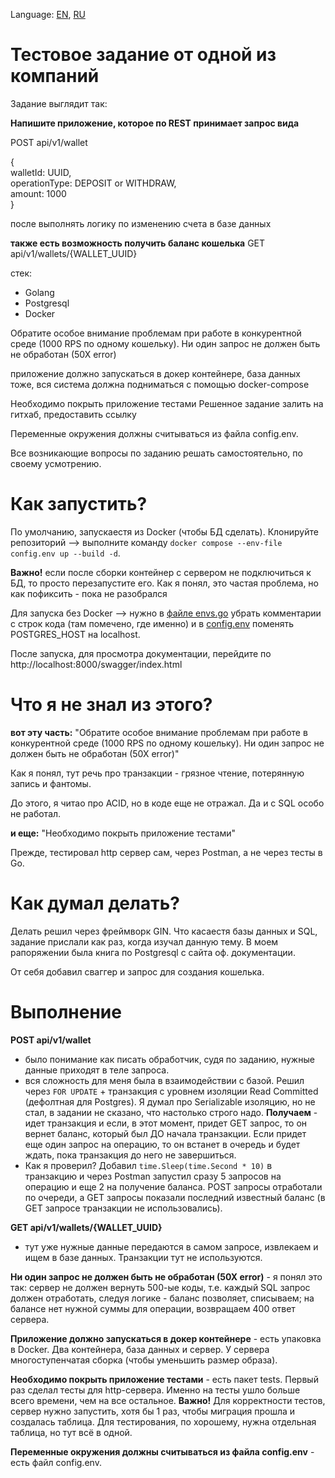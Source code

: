Language: [EN](https://github.com/EvansTrein/Wallets_TetsTask/blob/main/Readme.md), [RU](https://github.com/EvansTrein/Wallets_TetsTask/blob/main/RU.md)

# Тестовое задание от одной из компаний
Задание выглядит так:

**Напишите приложение, которое по REST принимает запрос вида**

POST api/v1/wallet

{<br>
walletId: UUID, <br>
operationType: DEPOSIT or WITHDRAW, <br>
amount: 1000 <br>
}

после выполнять логику по изменению счета в базе данных

**также есть возможность получить баланс кошелька**
GET api/v1/wallets/{WALLET_UUID}

стек:
- Golang
- Postgresql
- Docker

Обратите особое внимание проблемам при работе в конкурентной среде (1000 RPS по одному кошельку). Ни один запрос не должен быть не обработан (50Х error)

приложение должно запускаться в докер контейнере, база данных тоже, вся система должна подниматься с помощью docker-compose

Необходимо покрыть приложение тестами
Решенное задание залить на гитхаб, предоставить ссылку

Переменные окружения должны считываться из файла config.env.


Все возникающие вопросы по заданию решать самостоятельно, по своему усмотрению.


# Как запустить? 
По умолчанию, запускаестя из Docker (чтобы БД сделать). Клонируйте репозиторий --> выполните команду `docker compose --env-file config.env up --build -d`. 

**Важно!** если после сборки контейнер с сервером не подключиться к БД, то просто перезапустите его. Как я понял, это частая проблема, но как пофиксить - пока не разобрался

Для запуска без Docker -->  нужно в <u>файле envs.go</u> убрать комментарии с строк кода (там помечено, где именно) и в <u>config.env</u> поменять POSTGRES_HOST на localhost.

После запуска, для просмотра документации, перейдите по http://localhost:8000/swagger/index.html


# Что я не знал из этого?
**вот эту часть:** "Обратите особое внимание проблемам при работе в конкурентной среде (1000 RPS по одному кошельку). Ни один запрос не должен быть не обработан (50Х error)"

Как я понял, тут речь про транзакции - грязное чтение, потерянную запись и фантомы.

До этого, я читао про ACID, но в коде еще не отражал. Да и с SQL особо не работал. 

**и еще:** "Необходимо покрыть приложение тестами"

Прежде, тестировал http сервер сам, через Postman, а не через тесты в Go.

# Как думал делать? 
Делать решил через фреймворк GIN. Что касаестя базы данных и SQL, задание прислали как раз, когда изучал данную тему. В моем рапоряжении была книга по Postgresql с сайта оф. документации. 

От себя добавил сваггер и запрос для создания кошелька.

# Выполнение
**POST api/v1/wallet**
- было понимание как писать обработчик, судя по заданию, нужные данные приходят в теле запроса.
- вся сложность для меня была в взаимодействии с базой. Решил через `FOR UPDATE` + транзакция c уровнем изоляции Read Committed (дефолтная для Postgres). Я думал про Serializable изоляцию, но не стал, в задании не сказано, что настолько строго надо. **Получаем** - идет транзакция и если, в этот момент, придет GET запрос, то он вернет баланс, который был ДО начала транзакции. Если придет еще один запрос на операцию, то он встанет в очередь и будет ждать, пока транзакция до него не завершиться. 
- Как я проверил? Добавил `time.Sleep(time.Second * 10)` в транзакцию и через Postman запустил сразу 5 запросов на операцию и еще 2 на получение баланса. POST запросы отработали по очереди, а GET запросы показали последний известный баланс (в GET запросе транзакции не использовались).

**GET api/v1/wallets/{WALLET_UUID}**
- тут уже нужные данные передаются в самом запросе, извлекаем и ищем в базе данных. Транзакции тут не используются.  

**Ни один запрос не должен быть не обработан (50Х error)** - я понял это так: сервер не должен вернуть 500-ые коды, т.е. каждый SQL запрос должен отработать, следуя логике - баланс позволяет, списываем; на балансе нет нужной суммы для операции, возвращаем 400 ответ сервера. 

**Приложение должно запускаться в докер контейнере** - есть упаковка в Docker. Два контейнера, база данных и сервер. У сервера многоступенчатая сборка (чтобы уменьшить размер образа).

**Необходимо покрыть приложение тестами** - есть пакет tests. Первый раз сделал тесты для http-сервера. Именно на тесты ушло больше всего времени, чем на все остальное. **Важно!** Для корректности тестов, сервер нужно запустить, хотя бы 1 раз, чтобы миграция прошла и создалась таблица. Для тестирования, по хорошему, нужна отдельная таблица, но тут всё в одной.

**Переменные окружения должны считываться из файла config.env** - есть файл config.env.
